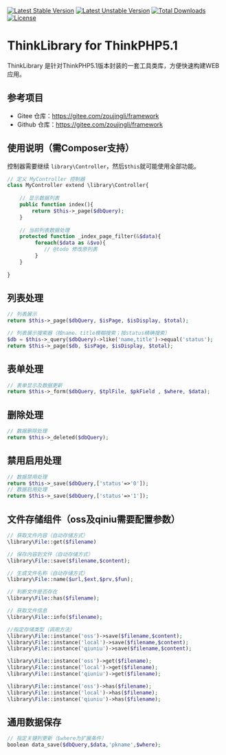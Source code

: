 [![Latest Stable Version](https://poser.pugx.org/zoujingli/think-library/v/stable)](https://packagist.org/packages/zoujingli/think-library) 
[![Latest Unstable Version](https://poser.pugx.org/zoujingli/think-library/v/unstable)](https://packagist.org/packages/zoujingli/think-library) 
[![Total Downloads](https://poser.pugx.org/zoujingli/think-library/downloads)](https://packagist.org/packages/zoujingli/think-library) 
[![License](https://poser.pugx.org/zoujingli/think-library/license)](https://packagist.org/packages/zoujingli/think-library)

# ThinkLibrary for ThinkPHP5.1
ThinkLibrary 是针对ThinkPHP5.1版本封装的一套工具类库，方便快速构建WEB应用。

## 参考项目
* Gitee 仓库：https://gitee.com/zoujingli/framework
* Github 仓库：https://gitee.com/zoujingli/framework

## 使用说明（需Composer支持）
控制器需要继续 `library\Controller`，然后`$this`就可能使用全部功能。
```php
// 定义 MyController 控制器
class MyController extend \library\Controller{
    
    // 显示数据列表
    public function index(){
        return $this->_page($dbQuery);
    }
    
    // 当前列表数据处理
    protected function _index_page_filter(&$data){
         foreach($data as &$vo){
            // @todo 修改原列表
         }
    }
    
}
```

## 列表处理
```php
// 列表展示
return $this->_page($dbQuery, $isPage, $isDisplay, $total);

// 列表展示搜索器（按name、title模糊搜索；按status精确搜索）
$db = $this->_query($dbQuery)->like('name,title')->equal('status');
return $this->_page($db, $isPage, $isDisplay, $total);
```

## 表单处理
```php
// 表单显示及数据更新
return $this->_form($dbQuery, $tplFile, $pkField , $where, $data);
```

## 删除处理
```php
// 数据删除处理
return $this->_deleted($dbQuery);
```

## 禁用启用处理
```php
// 数据禁用处理
return $this->_save($dbQuery,['status'=>'0']);
// 数据启用处理
return $this->_save($dbQuery,['status'=>'1']);
```

## 文件存储组件（oss及qiniu需要配置参数）
```php
// 获取文件内容（自动存储方式）
\library\File::get($filename)

// 保存内容到文件（自动存储方式）
\library\File::save($filename,$content);

// 生成文件名称（自动存储方式）
\library\File::name($url,$ext,$prv,$fun);

// 判断文件是否存在
\library\File::has($filename);

// 获取文件信息
\library\File::info($filename);

//指定存储类型（调用方法）
\library\File::instance('oss')->save($filename,$content);
\library\File::instance('local')->save($filename,$content);
\library\File::instance('qiuniu')->save($filename,$content);

\library\File::instance('oss')->get($filename);
\library\File::instance('local')->get($filename);
\library\File::instance('qiuniu')->get($filename);

\library\File::instance('oss')->has($filename);
\library\File::instance('local')->has($filename);
\library\File::instance('qiuniu')->has($filename);
```

## 通用数据保存
```php
// 指定关键列更新（$where为扩展条件）
boolean data_save($dbQuery,$data,'pkname',$where);
```